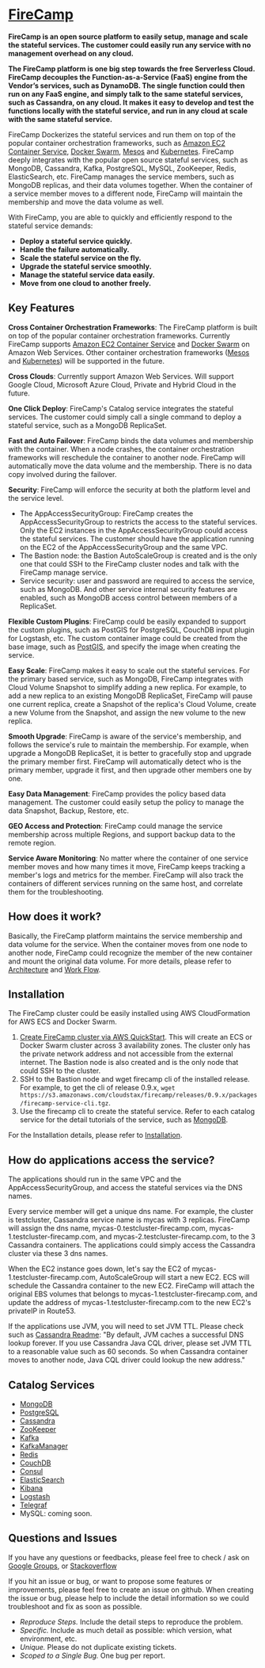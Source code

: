 # [FireCamp](https://github.com/cloudstax/firecamp)

**FireCamp is an open source platform to easily setup, manage and scale the stateful services. The customer could easily run any service with no management overhead on any cloud.**

**The FireCamp platform is one big step towards the free Serverless Cloud. FireCamp decouples the Function-as-a-Service (FaaS) engine from the Vendor’s services, such as DynamoDB. The single function could then run on any FaaS engine, and simply talk to the same stateful services, such as Cassandra, on any cloud. It makes it easy to develop and test the functions locally with the stateful service, and run in any cloud at scale with the same stateful service.**

FireCamp Dockerizes the stateful services and run them on top of the popular container orchestration frameworks, such as [Amazon EC2 Container Service](https://aws.amazon.com/ecs/), [Docker Swarm](https://docs.docker.com/engine/swarm/), [Mesos](http://mesos.apache.org/) and [Kubernetes](https://kubernetes.io). FireCamp deeply integrates with the popular open source stateful services, such as MongoDB, Cassandra, Kafka, PostgreSQL, MySQL, ZooKeeper, Redis, ElasticSearch, etc. FireCamp manages the service members, such as MongoDB replicas, and their data volumes together. When the container of a service member moves to a different node, FireCamp will maintain the membership and move the data volume as well.

With FireCamp, you are able to quickly and efficiently respond to the stateful service demands:
* **Deploy a stateful service quickly.**
* **Handle the failure automatically.**
* **Scale the stateful service on the fly.**
* **Upgrade the stateful service smoothly.**
* **Manage the stateful service data easily.**
* **Move from one cloud to another freely.**

## Key Features

**Cross Container Orchestration Frameworks**: The FireCamp platform is built on top of the popular container orchestration frameworks. Currently FireCamp supports [Amazon EC2 Container Service](https://aws.amazon.com/ecs/) and [Docker Swarm](https://docs.docker.com/engine/swarm/) on Amazon Web Services. Other container orchestration frameworks ([Mesos](http://mesos.apache.org/) and [Kubernetes](https://kubernetes.io)) will be supported in the future.

**Cross Clouds**: Currently support Amazon Web Services. Will support Google Cloud, Microsoft Azure Cloud, Private and Hybrid Cloud in the future.

**One Click Deploy**: FireCamp's Catalog service integrates the stateful services. The customer could simply call a single command to deploy a stateful service, such as a MongoDB ReplicaSet.

**Fast and Auto Failover**: FireCamp binds the data volumes and membership with the container. When a node crashes, the container orchestration frameworks will reschedule the container to another node. FireCamp will automatically move the data volume and the membership. There is no data copy involved during the failover.

**Security**: FireCamp will enforce the security at both the platform level and the service level.
* The AppAccessSecurityGroup: FireCamp creates the AppAccessSecurityGroup to restricts the access to the stateful services. Only the EC2 instances in the AppAccessSecurityGroup could access the stateful services. The customer should have the application running on the EC2 of the AppAccessSecurityGroup and the same VPC.
* The Bastion node: the Bastion AutoScaleGroup is created and is the only one that could SSH to the FireCamp cluster nodes and talk with the FireCamp manage service.
* Service security: user and password are required to access the service, such as MongoDB. And other service internal security features are enabled, such as MongoDB access control between members of a ReplicaSet.

**Flexible Custom Plugins**: FireCamp could be easily expanded to support the custom plugins, such as PostGIS for PostgreSQL, CouchDB input plugin for Logstash, etc. The custom container image could be created from the base image, such as [PostGIS](https://github.com/cloudstax/firecamp/tree/master/catalog/postgres/9.6/postgis-dockerfile/Dockerfile), and specify the image when creating the service.

**Easy Scale**: FireCamp makes it easy to scale out the stateful services. For the primary based service, such as MongoDB, FireCamp integrates with Cloud Volume Snapshot to simplify adding a new replica. For example, to add a new replica to an existing MongoDB ReplicaSet, FireCamp will pause one current replica, create a Snapshot of the replica's Cloud Volume, create a new Volume from the Snapshot, and assign the new volume to the new replica.

**Smooth Upgrade**: FireCamp is aware of the service's membership, and follows the service's rule to maintain the membership. For example, when upgrade a MongoDB ReplicaSet, it is better to gracefully stop and upgrade the primary member first. FireCamp will automatically detect who is the primary member, upgrade it first, and then upgrade other members one by one.

**Easy Data Management**: FireCamp provides the policy based data management. The customer could easily setup the policy to manage the data Snapshot, Backup, Restore, etc.

**GEO Access and Protection**: FireCamp could manage the service membership across multiple Regions, and support backup data to the remote region.

**Service Aware Monitoring**: No matter where the container of one service member moves and how many times it move, FireCamp keeps tracking a member's logs and metrics for the member. FireCamp will also track the containers of different services running on the same host, and correlate them for the troubleshooting.

## How does it work?

Basically, the FireCamp platform maintains the service membership and data volume for the service. When the container moves from one node to another node, FireCamp could recognize the member of the new container and mount the original data volume. For more details, please refer to [Architecture](https://github.com/cloudstax/firecamp/tree/master/docs/architect) and [Work Flow](https://github.com/cloudstax/firecamp/tree/master/docs/workflows).

## Installation
The FireCamp cluster could be easily installed using AWS CloudFormation for AWS ECS and Docker Swarm.
1. [Create FireCamp cluster via AWS QuickStart](https://aws.amazon.com/quickstart/architecture/cloudstax-firecamp/). This will create an ECS or Docker Swarm cluster across 3 availability zones. The cluster only has the private network address and not accessible from the external internet. The Bastion node is also created and is the only node that could SSH to the cluster.
2. SSH to the Bastion node and wget firecamp cli of the installed release. For example, to get the cli of release 0.9.x, `wget https://s3.amazonaws.com/cloudstax/firecamp/releases/0.9.x/packages/firecamp-service-cli.tgz`.
3. Use the firecamp cli to create the stateful service. Refer to each catalog service for the detail tutorials of the service, such as [MongoDB](https://github.com/cloudstax/firecamp/tree/master/catalog/mongodb#tutorials).

For the Installation details, please refer to [Installation](https://github.com/cloudstax/firecamp/tree/master/docs/installation).

## How do applications access the service?

The applications should run in the same VPC and the AppAccessSecurityGroup, and access the stateful services via the DNS names.

Every service member will get a unique dns name. For example, the cluster is testcluster, Cassandra service name is mycas with 3 replicas. FireCamp will assign the dns name, mycas-0.testcluster-firecamp.com, mycas-1.testcluster-firecamp.com, and mycas-2.testcluster-firecamp.com, to the 3 Cassandra containers. The applications could simply access the Cassandra cluster via these 3 dns names.

When the EC2 instance goes down, let's say the EC2 of mycas-1.testcluster-firecamp.com, AutoScaleGroup will start a new EC2. ECS will schedule the Cassandra container to the new EC2. FireCamp will attach the original EBS volumes that belongs to mycas-1.testcluster-firecamp.com, and update the address of mycas-1.testcluster-firecamp.com to the new EC2's privateIP in Route53.

If the applications use JVM, you will need to set JVM TTL. Please check such as [Cassandra Readme](https://github.com/cloudstax/firecamp/tree/master/catalog/cassandra): "By default, JVM caches a successful DNS lookup forever. If you use Cassandra Java CQL driver, please set JVM TTL to a reasonable value such as 60 seconds. So when Cassandra container moves to another node, Java CQL driver could lookup the new address."

## Catalog Services
* [MongoDB](https://github.com/cloudstax/firecamp/tree/master/catalog/mongodb)
* [PostgreSQL](https://github.com/cloudstax/firecamp/tree/master/catalog/postgres)
* [Cassandra](https://github.com/cloudstax/firecamp/tree/master/catalog/cassandra)
* [ZooKeeper](https://github.com/cloudstax/firecamp/tree/master/catalog/zookeeper)
* [Kafka](https://github.com/cloudstax/firecamp/tree/master/catalog/kafka)
* [KafkaManager](https://github.com/cloudstax/firecamp/tree/master/catalog/kafkamanager)
* [Redis](https://github.com/cloudstax/firecamp/tree/master/catalog/redis)
* [CouchDB](https://github.com/cloudstax/firecamp/tree/master/catalog/couchdb)
* [Consul](https://github.com/cloudstax/firecamp/tree/master/catalog/consul)
* [ElasticSearch](https://github.com/cloudstax/firecamp/tree/master/catalog/elasticsearch)
* [Kibana](https://github.com/cloudstax/firecamp/tree/master/catalog/kibana)
* [Logstash](https://github.com/cloudstax/firecamp/tree/master/catalog/logstash)
* [Telegraf](https://github.com/cloudstax/firecamp/tree/master/catalog/telegraf)
* MySQL: coming soon.

## Questions and Issues
If you have any questions or feedbacks, please feel free to check / ask on [Google Groups](https://groups.google.com/forum/#!forum/firecamp-users), or [Stackoverflow](https://stackoverflow.com/questions/tagged/firecamp)

If you hit an issue or bug, or want to propose some features or improvements, please feel free to create an issue on github. When creating the issue or bug, please help to include the detail information so we could troubleshoot and fix as soon as possible.
-   *Reproduce Steps.* Include the detail steps to reproduce the problem.
-   *Specific.* Include as much detail as possible: which version, what environment, etc.
-   *Unique.* Please do not duplicate existing tickets.
-   *Scoped to a Single Bug.* One bug per report.
